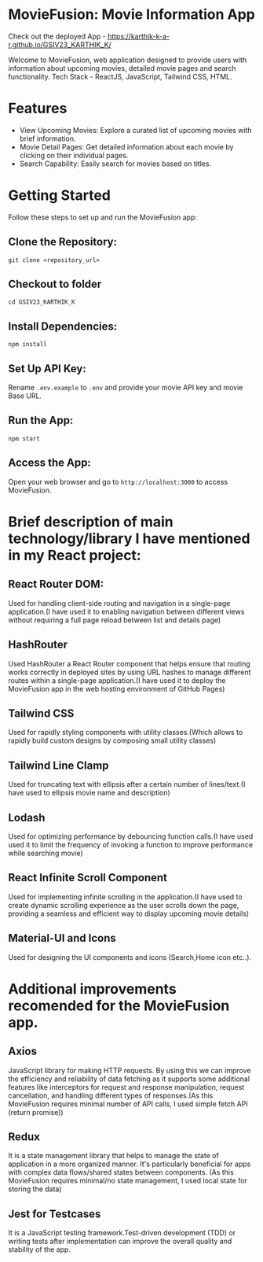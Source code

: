 # MovieFusion: Movie Information App

Check out the deployed App - https://karthik-k-a-r.github.io/GSIV23_KARTHIK_K/

Welcome to MovieFusion, web application designed to provide users with information about upcoming movies, detailed movie pages and search functionality.
Tech Stack - ReactJS, JavaScript, Tailwind CSS, HTML.

# Features

- View Upcoming Movies: Explore a curated list of upcoming movies with brief information.
- Movie Detail Pages: Get detailed information about each movie by clicking on their individual pages.
- Search Capability: Easily search for movies based on titles.

# Getting Started

Follow these steps to set up and run the MovieFusion app:

## **Clone the Repository:**
    git clone <repository_url>
## **Checkout to folder**
    cd GSIV23_KARTHIK_K

## **Install Dependencies:**
    npm install

## **Set Up API Key:**
Rename `.env.example` to `.env` and provide your movie API key and movie Base URL.

## **Run the App:**
    npm start

## **Access the App:**
Open your web browser and go to `http://localhost:3000` to access MovieFusion.

# Brief description of main technology/library I have mentioned in my React project:

## React Router DOM: 
Used for handling client-side routing and navigation in a single-page application.(I have used it to enabling navigation between different views without requiring a full page reload between list and details page)

## HashRouter 
Used HashRouter a React Router component that helps ensure that routing works correctly in deployed sites by using URL hashes to manage different routes within a single-page application.(I have used it to deploy the MovieFusion app in the web hosting environment of GitHub Pages)

## Tailwind CSS
Used for rapidly styling components with utility classes.(Which allows to rapidly build custom designs by composing small utility classes)

## Tailwind Line Clamp 
Used for truncating text with ellipsis after a certain number of lines/text.(I have used to ellipsis movie name and description)

## Lodash
Used for optimizing performance by debouncing function calls.(I have used used it to limit the frequency of invoking a function to improve performance while searching movie)

## React Infinite Scroll Component 
Used for implementing infinite scrolling in the application.(I have used to create dynamic scrolling experience as the user scrolls down the page, providing a seamless and efficient way to display upcoming movie details)

## Material-UI and Icons 
Used for designing the UI components and icons (Search,Home icon etc..).

# Additional improvements recomended for the MovieFusion app.

## Axios
JavaScript library for making HTTP requests. By using this we can improve the efficiency and reliability of data fetching as it supports some additional features like interceptors for request and response manipulation, request cancellation, and handling different types of responses.(As this MovieFusion requires minimal number of API calls, I used simple fetch API (return promise))

## Redux
It is a state management library that helps to manage the state of application in a more organized manner. It's particularly beneficial for apps with complex data flows/shared states between components. (As this MovieFusion requires minimal/no state management, I used local state for storing the data) 

## Jest for Testcases
It is a JavaScript testing framework.Test-driven development (TDD) or writing tests after implementation can improve the overall quality and stability of the app.


